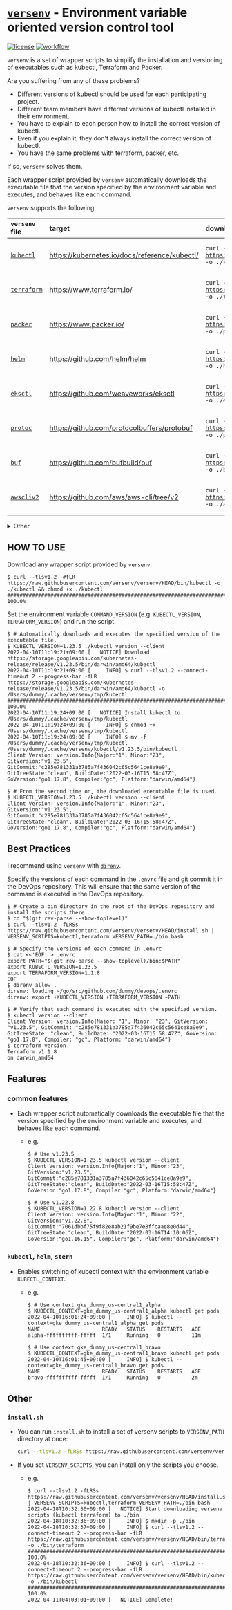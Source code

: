 <!-- markdownlint-disable MD013 -->
# [`versenv`](https://github.com/versenv/versenv) - Environment variable oriented version control tool

[![license](https://img.shields.io/github/license/versenv/versenv)](LICENSE)
[![workflow](https://github.com/versenv/versenv/workflows/sh-test/badge.svg)](https://github.com/versenv/versenv/tree/main)

`versenv` is a set of wrapper scripts to simplify the installation and versioning of executables such as kubectl, Terraform and Packer.

Are you suffering from any of these problems?

- Different versions of kubectl should be used for each participating project.
- Different team members have different versions of kubectl installed in their environment.
- You have to explain to each person how to install the correct version of kubectl.
- Even if you explain it, they don't always install the correct version of kubectl.
- You have the same problems with terraform, packer, etc.

If so, `versenv` solves them.

Each wrapper script provided by `versenv` automatically downloads the executable file that the version specified by the environment variable and executes, and behaves like each command.

`versenv` supports the following:

<!-- markdownlint-disable MD033 MD034 -->
| `versenv` file                | target                                        | download `versenv` file one-liner                                                                                                                        |
|:------------------------------|:----------------------------------------------|:---------------------------------------------------------------------------------------------------------------------------------------------------------|
| [`kubectl`](/bin/kubectl)     | https://kubernetes.io/docs/reference/kubectl/ | <pre><code>curl --tlsv1.2 -#fLR https://raw.githubusercontent.com/versenv/versenv/HEAD/bin/kubectl -o ./kubectl && chmod +x ./kubectl</pre></code>       |
| [`terraform`](/bin/terraform) | https://www.terraform.io/                     | <pre><code>curl --tlsv1.2 -#fLR https://raw.githubusercontent.com/versenv/versenv/HEAD/bin/terraform -o ./terraform && chmod +x ./terraform</pre></code> |
| [`packer`](/bin/packer)       | https://www.packer.io/                        | <pre><code>curl --tlsv1.2 -#fLR https://raw.githubusercontent.com/versenv/versenv/HEAD/bin/packer -o ./packer && chmod +x ./packer</pre></code>          |
| [`helm`](/bin/helm)           | https://github.com/helm/helm                  | <pre><code>curl --tlsv1.2 -#fLR https://raw.githubusercontent.com/versenv/versenv/HEAD/bin/helm -o ./helm && chmod +x ./helm</pre></code>                |
| [`eksctl`](/bin/eksctl)       | https://github.com/weaveworks/eksctl          | <pre><code>curl --tlsv1.2 -#fLR https://raw.githubusercontent.com/versenv/versenv/HEAD/bin/eksctl -o ./eksctl && chmod +x ./eksctl</pre></code>          |
| [`protoc`](/bin/protoc)       | https://github.com/protocolbuffers/protobuf   | <pre><code>curl --tlsv1.2 -#fLR https://raw.githubusercontent.com/versenv/versenv/HEAD/bin/protoc -o ./protoc && chmod +x ./protoc</pre></code>          |
| [`buf`](/bin/buf)             | https://github.com/bufbuild/buf               | <pre><code>curl --tlsv1.2 -#fLR https://raw.githubusercontent.com/versenv/versenv/HEAD/bin/buf -o ./buf && chmod +x ./buf</pre></code>                   |
| [`awscliv2`](/bin/aws)        | https://github.com/aws/aws-cli/tree/v2        | <pre><code>curl --tlsv1.2 -#fLR https://raw.githubusercontent.com/versenv/versenv/HEAD/bin/aws -o ./aws && chmod +x ./aws</pre></code>                   |

<details><summary>Other</summary>

| `versenv` file                        | target                                    | download `versenv` file one-liner                                                                                                                                    |
|:--------------------------------------|:------------------------------------------|:---------------------------------------------------------------------------------------------------------------------------------------------------------------------|
| [`direnv`](/bin/direnv)               | https://github.com/direnv/direnv          | <pre><code>curl --tlsv1.2 -#fLR https://raw.githubusercontent.com/versenv/versenv/HEAD/bin/direnv -o ./direnv && chmod +x ./direnv</pre></code>                      |
| [`golangci-lint`](/bin/golangci-lint) | https://github.com/golangci/golangci-lint | <pre><code>curl --tlsv1.2 -#fLR https://raw.githubusercontent.com/versenv/versenv/HEAD/bin/golangci-lint -o ./golangci-lint && chmod +x ./golangci-lint</pre></code> |
| [`stern`](/bin/stern)                 | https://github.com/stern/stern            | <pre><code>curl --tlsv1.2 -#fLR https://raw.githubusercontent.com/versenv/versenv/HEAD/bin/stern -o ./stern && chmod +x ./stern</pre></code>                         |
| [`ghq`](/bin/ghq)                     | https://github.com/x-motemen/ghq          | <pre><code>curl --tlsv1.2 -#fLR https://raw.githubusercontent.com/versenv/versenv/HEAD/bin/ghq -o ./ghq && chmod +x ./ghq</pre></code>                               |
| [`fzf`](/bin/fzf)                     | https://github.com/junegunn/fzf           | <pre><code>curl --tlsv1.2 -#fLR https://raw.githubusercontent.com/versenv/versenv/HEAD/bin/fzf -o ./fzf && chmod +x ./fzf</pre></code>                               |
| [`migrate`](/bin/migrate)             | https://github.com/golang-migrate/migrate | <pre><code>curl --tlsv1.2 -#fLR https://raw.githubusercontent.com/versenv/versenv/HEAD/bin/migrate -o ./migrate && chmod +x ./migrate</pre></code>                   |
| [`hammer`](/bin/hammer)               | https://github.com/daichirata/hammer      | <pre><code>curl --tlsv1.2 -#fLR https://raw.githubusercontent.com/versenv/versenv/HEAD/bin/hammer -o ./hammer && chmod +x ./hammer</pre></code>                      |

</details>
<!-- markdownlint-enable -->
<!-- markdownlint-disable MD013 -->

## HOW TO USE

Download any wrapper script provided by `versenv`:

```console
$ curl --tlsv1.2 -#fLR https://raw.githubusercontent.com/versenv/versenv/HEAD/bin/kubectl -o ./kubectl && chmod +x ./kubectl
########################################################################################## 100.0%
```

Set the environment variable `COMMAND_VERSION` (e.g. `KUBECTL_VERSION`, `TERRAFORM_VERSION`) and run the script.

```console
$ # Automatically downloads and executes the specified version of the executable file.
$ KUBECTL_VERSION=1.23.5 ./kubectl version --client
2022-04-10T11:19:21+09:00 [   NOTICE] Download https://storage.googleapis.com/kubernetes-release/release/v1.23.5/bin/darwin/amd64/kubectl
2022-04-10T11:19:21+09:00 [     INFO] $ curl --tlsv1.2 --connect-timeout 2 --progress-bar -fLR https://storage.googleapis.com/kubernetes-release/release/v1.23.5/bin/darwin/amd64/kubectl -o /Users/dummy/.cache/versenv/tmp/kubectl
########################################################################################## 100.0%
2022-04-10T11:19:24+09:00 [   NOTICE] Install kubectl to /Users/dummy/.cache/versenv/tmp/kubectl
2022-04-10T11:19:24+09:00 [     INFO] $ chmod +x /Users/dummy/.cache/versenv/tmp/kubectl
2022-04-10T11:19:24+09:00 [     INFO] $ mv -f /Users/dummy/.cache/versenv/tmp/kubectl /Users/dummy/.cache/versenv/kubectl/v1.23.5/bin/kubectl
Client Version: version.Info{Major:"1", Minor:"23", GitVersion:"v1.23.5", GitCommit:"c285e781331a3785a7f436042c65c5641ce8a9e9", GitTreeState:"clean", BuildDate:"2022-03-16T15:58:47Z", GoVersion:"go1.17.8", Compiler:"gc", Platform:"darwin/amd64"}

$ # From the second time on, the downloaded executable file is used.
$ KUBECTL_VERSION=1.23.5 ./kubectl version --client
Client Version: version.Info{Major:"1", Minor:"23", GitVersion:"v1.23.5", GitCommit:"c285e781331a3785a7f436042c65c5641ce8a9e9", GitTreeState:"clean", BuildDate:"2022-03-16T15:58:47Z", GoVersion:"go1.17.8", Compiler:"gc", Platform:"darwin/amd64"}
```

## Best Practices

I recommend using `versenv` with [`direnv`](https://github.com/direnv/direnv).

Specify the versions of each command in the `.envrc` file and git commit it in the DevOps repository. This will ensure that the same version of the command is executed in the DevOps repository.

```console
$ # Create a bin directory in the root of the DevOps repository and install the scripts there.
$ cd "$(git rev-parse --show-toplevel)"
$ curl --tlsv1.2 -fLRSs https://raw.githubusercontent.com/versenv/versenv/HEAD/install.sh | VERSENV_SCRIPTS=kubectl,terraform VERSENV_PATH=./bin bash

$ # Specify the versions of each command in .envrc
$ cat <<'EOF' > .envrc
export PATH="$(git rev-parse --show-toplevel)/bin:$PATH"
export KUBECTL_VERSION=1.23.5
export TERRAFORM_VERSION=1.1.8
EOF
$ direnv allow .
direnv: loading ~/go/src/github.com/dummy/devops/.envrc
direnv: export +KUBECTL_VERSION +TERRAFORM_VERSION ~PATH

$ # Verify that each command is executed with the specified version.
$ kubectl version --client
Client Version: version.Info{Major: "1", Minor: "23", GitVersion: "v1.23.5", GitCommit: "c285e781331a3785a7f436042c65c5641ce8a9e9", GitTreeState: "clean", BuildDate: "2022-03-16T15:58:47Z", GoVersion: "go1.17.8", Compiler: "gc", Platform: "darwin/amd64"}
$ terraform version
Terraform v1.1.8
on darwin_amd64
```

## Features

### common features

- Each wrapper script automatically downloads the executable file that the version specified by the environment variable and executes, and behaves like each command.
  - e.g.

    ```console
    $ # Use v1.23.5
    $ KUBECTL_VERSION=1.23.5 kubectl version --client
    Client Version: version.Info{Major:"1", Minor:"23", GitVersion:"v1.23.5", GitCommit:"c285e781331a3785a7f436042c65c5641ce8a9e9", GitTreeState:"clean", BuildDate:"2022-03-16T15:58:47Z", GoVersion:"go1.17.8", Compiler:"gc", Platform:"darwin/amd64"}

    $ # Use v1.22.8
    $ KUBECTL_VERSION=1.22.8 kubectl version --client
    Client Version: version.Info{Major:"1", Minor:"22", GitVersion:"v1.22.8", GitCommit:"7061dbbf75f9f82e8ab21f9be7e8ffcaae8e0d44", GitTreeState:"clean", BuildDate:"2022-03-16T14:10:06Z", GoVersion:"go1.16.15", Compiler:"gc", Platform:"darwin/amd64"}
    ```

### `kubectl`, `helm`, `stern`

- Enables switching of kubectl context with the environment variable `KUBECTL_CONTEXT`.
  - e.g.

    ```console
    $ # Use context gke_dummy_us-central1_alpha
    $ KUBECTL_CONTEXT=gke_dummy_us-central1_alpha kubectl get pods
    2022-04-10T16:01:24+09:00 [     INFO] $ kubectl --context=gke_dummy_us-central1_alpha get pods
    NAME                    READY   STATUS    RESTARTS   AGE
    alpha-ffffffffff-fffff  1/1     Running   0          11m

    $ # Use context gke_dummy_us-central1_bravo
    $ KUBECTL_CONTEXT=gke_dummy_us-central1_bravo kubectl get pods
    2022-04-10T16:01:45+09:00 [     INFO] $ kubectl --context=gke_dummy_us-central1_bravo get pods
    NAME                    READY   STATUS    RESTARTS   AGE
    bravo-ffffffffff-fffff  1/1     Running   0          2m
    ```

## Other

### `install.sh`

- You can run `install.sh` to install a set of versenv scripts to `VERSENV_PATH` directory at once:

  ```bash
  curl --tlsv1.2 -fLRSs https://raw.githubusercontent.com/versenv/versenv/HEAD/install.sh | VERSENV_PATH=./bin bash
  ```

- If you set `VERSENV_SCRIPTS`, you can install only the scripts you choose.

  - e.g.

    ```console
    $ curl --tlsv1.2 -fLRSs https://raw.githubusercontent.com/versenv/versenv/HEAD/install.sh | VERSENV_SCRIPTS=kubectl,terraform VERSENV_PATH=./bin bash
    2022-04-18T10:32:36+09:00 [   NOTICE] Start downloading versenv scripts (kubectl terraform) to ./bin
    2022-04-18T10:32:36+09:00 [     INFO] $ mkdir -p ./bin
    2022-04-18T10:32:37+09:00 [     INFO] $ curl --tlsv1.2 --connect-timeout 2 --progress-bar -fLR https://raw.githubusercontent.com/versenv/versenv/HEAD/bin/terraform -o ./bin/terraform
    ########################################################################################## 100.0%
    2022-04-18T10:32:36+09:00 [     INFO] $ curl --tlsv1.2 --connect-timeout 2 --progress-bar -fLR https://raw.githubusercontent.com/versenv/versenv/HEAD/bin/kubectl -o ./bin/kubectl
    ########################################################################################## 100.0%
    2022-04-11T04:03:01+09:00 [   NOTICE] Complete!
    ```
